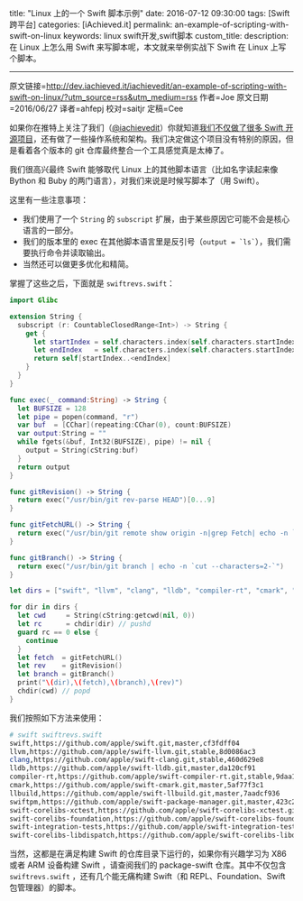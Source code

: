 title: "Linux 上的一个 Swift 脚本示例"
date: 2016-07-12 09:30:00
tags: [Swift 跨平台]
categories: [iAchieved.it]
permalink: an-example-of-scripting-with-swift-on-linux
keywords: linux swift开发,swift脚本
custom_title: 
description: 在 Linux 上怎么用 Swift 来写脚本呢，本文就来举例实战下 Swift 在 Linux 上写个脚本。

---
原文链接=http://dev.iachieved.it/iachievedit/an-example-of-scripting-with-swift-on-linux/?utm_source=rss&utm_medium=rss
作者=Joe
原文日期=2016/06/27
译者=ahfepj
校对=saitjr
定稿=Cee

<!--此处开始正文-->

如果你在推特上关注了我们（[@iachievedit](https://twitter.com/iachievedit)）你就知道[我们不仅做了很多 Swift 开源项目](http://swift-arm.ddns.net/)，还有做了一些操作系统和架构。我们决定做这个项目没有特别的原因，但是看着各个版本的 git 仓库最终整合一个工具感觉真是太棒了。

我们很高兴最终 Swift 能够取代 Linux 上的其他脚本语言（比如名字读起来像 Bython 和 Buby 的两门语言），对我们来说是时候写脚本了（用 Swift）。

<!--more-->

这里有一些注意事项：

* 我们使用了一个 `String` 的 `subscript` 扩展，由于某些原因它可能不会是核心语言的一部分。
* 我们的版本里的 exec 在其他脚本语言里是反引号（`` output = `ls` ``），我们需要执行命令并读取输出。
* 当然还可以做更多优化和精简。

掌握了这些之后，下面就是 `swiftrevs.swift`：

```swift
import Glibc

extension String {
  subscript (r: CountableClosedRange<Int>) -> String {
    get {
      let startIndex = self.characters.index(self.characters.startIndex, offsetBy:r.lowerBound)
      let endIndex   = self.characters.index(self.characters.startIndex, offsetBy:r.upperBound)
      return self[startIndex..<endIndex]
    }
  }
}

func exec(_ command:String) -> String {
  let BUFSIZE = 128
  let pipe = popen(command, "r")
  var buf  = [CChar](repeating:CChar(0), count:BUFSIZE)
  var output:String = ""
  while fgets(&buf, Int32(BUFSIZE), pipe) != nil {
    output = String(cString:buf)
  }
  return output
}

func gitRevision() -> String {
  return exec("/usr/bin/git rev-parse HEAD")[0...9]
}

func gitFetchURL() -> String {
  return exec("/usr/bin/git remote show origin -n|grep Fetch| echo -n `cut --characters=14-`")
}

func gitBranch() -> String {
  return exec("/usr/bin/git branch | echo -n `cut --characters=2-`")
}

let dirs = ["swift", "llvm", "clang", "lldb", "compiler-rt", "cmark", "llbuild", "swiftpm", "swift-corelibs-xctest", "swift-corelibs-foundation", "swift-integration-tests", "swift-corelibs-libdispatch"]

for dir in dirs {
  let cwd     = String(cString:getcwd(nil, 0))
  let rc      = chdir(dir) // pushd
  guard rc == 0 else {
    continue
  }
  let fetch  = gitFetchURL()
  let rev    = gitRevision()
  let branch = gitBranch()
  print("\(dir),\(fetch),\(branch),\(rev)")
  chdir(cwd) // popd
}
```

我们按照如下方法来使用：

```bash
# swift swiftrevs.swift
swift,https://github.com/apple/swift.git,master,cf3fdff04
llvm,https://github.com/apple/swift-llvm.git,stable,8d0086ac3
clang,https://github.com/apple/swift-clang.git,stable,460d629e8
lldb,https://github.com/apple/swift-lldb.git,master,da120cf91
compiler-rt,https://github.com/apple/swift-compiler-rt.git,stable,9daa1b32c
cmark,https://github.com/apple/swift-cmark.git,master,5af77f3c1
llbuild,https://github.com/apple/swift-llbuild.git,master,7aadcf936
swiftpm,https://github.com/apple/swift-package-manager.git,master,423c2a1c8
swift-corelibs-xctest,https://github.com/apple/swift-corelibs-xctest.git,master,03905f564
swift-corelibs-foundation,https://github.com/apple/swift-corelibs-foundation.git,master,4c15543f8
swift-integration-tests,https://github.com/apple/swift-integration-tests.git,master,4eda8055a
swift-corelibs-libdispatch,https://github.com/apple/swift-corelibs-libdispatch.git,master,e922531c2
```

当然，这都是在满足构建 Swift 的仓库目录下运行的，如果你有兴趣学习为 X86 或者 ARM 设备构建 Swift ，请查阅我们的 package-swift 仓库。其中不仅包含 `swiftrevs.swift` ，还有几个能无痛构建 Swift（和 REPL、Foundation、Swift 包管理器）的脚本。